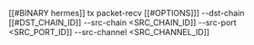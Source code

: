 [[#BINARY hermes]] tx packet-recv [[#OPTIONS]]] --dst-chain [[#DST_CHAIN_ID]] --src-chain <SRC_CHAIN_ID]] --src-port <SRC_PORT_ID]] --src-channel <SRC_CHANNEL_ID]]
